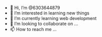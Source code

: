 - 👋 Hi, I’m @6303644879
- 👀 I’m interested in learning new things
- 🌱 I’m currently learning web development
- 💞️ I’m looking to collaborate on  ...
- 📫 How to reach me ...

<!---
6303644879/6303644879 is a ✨ special ✨ repository because its `README.md` (this file) appears on your GitHub profile.
You can click the Preview link to take a look at your changes.
--->
